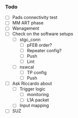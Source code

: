 ### Todo

- [ ] Pads connectivity test
- [ ] MM ART phase
- [ ] Wanagement
- [ ] Check on the software setups
  - [ ] stgc_conn
    - [ ] pFEB order?
    - [ ] Repeater config?
    - [ ] Push
    - [ ] Lint
  - [ ] nswcal
    - [ ] TP config
    - [ ] Push
- [ ] Ask Riccardo about
  - [ ] Trigger logic
    - [ ] monitoring
    - [ ] L1A packet
  - [ ] Input mapping
- [ ] SUZ 
